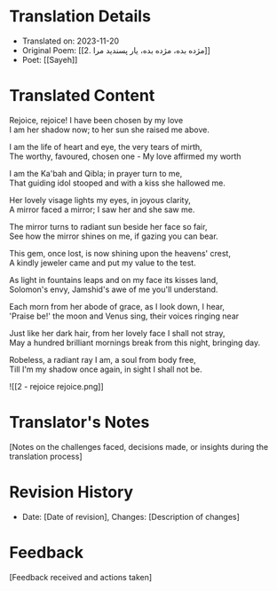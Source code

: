 # Translation Details
- Translated on: 2023-11-20
- Original Poem: [[2. مژده بده، مژده بده، یار پسندید مرا]]  
- Poet: [[Sayeh]]

# Translated Content

Rejoice, rejoice! I have been chosen by my love  
I am her shadow now; to her sun she raised me above.

I am the life of heart and eye, the very tears of mirth,  
The worthy, favoured, chosen one - My love affirmed my worth  
  
I am the Ka'bah and Qibla; in prayer turn to me,  
That guiding idol stooped and with a kiss she hallowed me.  
  
Her lovely visage lights my eyes, in joyous clarity,  
A mirror faced a mirror; I saw her and she saw me.  
  
The mirror turns to radiant sun beside her face so fair,  
See how the mirror shines on me, if gazing you can bear.  
  
This gem, once lost, is now shining upon the heavens' crest,  
A kindly jeweler came and put my value to the test.  
  
As light in fountains leaps and on my face its kisses land,  
Solomon's envy, Jamshid's awe of me you'll understand.  
  
Each morn from her abode of grace, as I look down, I hear,  
'Praise be!' the moon and Venus sing, their voices ringing near 
  
Just like her dark hair, from her lovely face I shall not stray,  
May a hundred brilliant mornings break from this night, bringing day.  
  
Robeless, a radiant ray I am, a soul from body free,  
Till I'm my shadow once again, in sight I shall not be.


![[2 - rejoice rejoice.png]]
# Translator's Notes
[Notes on the challenges faced, decisions made, or insights during the translation process]

# Revision History
- Date: [Date of revision], Changes: [Description of changes]

# Feedback
[Feedback received and actions taken]

